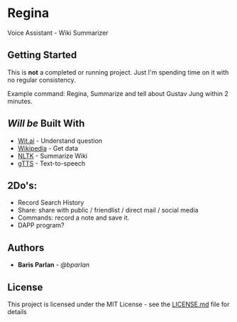 # Regina

Voice Assistant - Wiki Summarizer

## Getting Started

This is **not** a completed or running project. Just I'm spending time on it with no regular consistency.

Example command:
Regina, Summarize and tell about Gustav Jung within 2 minutes.

## *Will be* Built With

* [Wit.ai](https://github.com/wit-ai/pywit) - Understand question
* [Wikipedia](https://github.com/goldsmith/Wikipedia) - Get data
* [NLTK](https://github.com/nltk/nltk) - Summarize Wiki
* [gTTS](https://github.com/pndurette/gTTS) - Text-to-speech

## 2Do's:

* Record Search History
* Share: share with public / friendlist / direct mail / social media
* Commands: record a note and save it.
* DAPP program?

## Authors

* **Baris Parlan** - *@bparlan*

## License

This project is licensed under the MIT License - see the [LICENSE.md](LICENSE.md) file for details
